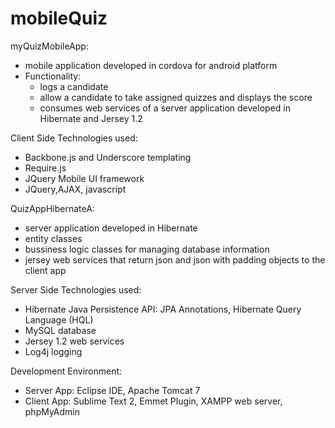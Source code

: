 mobileQuiz
==========

myQuizMobileApp:

- mobile application developed in cordova for android platform 
- Functionality: 
   - logs a candidate
   - allow a candidate to take assigned quizzes and displays the score
   - consumes web services of a server application developed in Hibernate and Jersey 1.2  
   
Client Side Technologies used: 

  - Backbone.js and Underscore templating
  - Require.js
  - JQuery Mobile UI framework
  - JQuery,AJAX, javascript
   
  
QuizAppHibernateA:
  - server application developed in Hibernate
  - entity classes
  - bussiness logic classes for managing database information 
  - jersey web services that return json and json with padding objects to the client app
    
Server Side Technologies used:

  - Hibernate Java Persistence API: JPA Annotations, Hibernate Query Language (HQL)
  - MySQL database
  - Jersey 1.2 web services
  - Log4j logging 

Development Environment:

  - Server App: Eclipse IDE, Apache Tomcat 7
  - Client App: Sublime Text 2, Emmet Plugin,  XAMPP web server, phpMyAdmin
